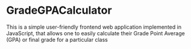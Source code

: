 # GradeGPACalculator
This is a simple user-friendly frontend web application implemented in JavaScript, that allows one to 
easily calculate their Grade Point Average (GPA) or final grade for a particular class
